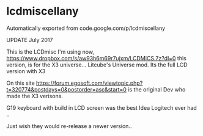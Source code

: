 # lcdmiscellany
Automatically exported from code.google.com/p/lcdmiscellany

 UPDATE  July 2017 
 
This is the LCDmisc I'm using now, https://www.dropbox.com/s/aw93h6m69r7ujxm/LCDMICS.7z?dl=0 this version, is for the X3 universe... Litcube's Universe mod. Its the full LCD version with X3

On this site https://forum.egosoft.com/viewtopic.php?t=320774&postdays=0&postorder=asc&start=0 is the original Dev who made the X3  verisons.

G19 keyboard with build in LCD screen was the best Idea Logitech ever had .. 

Just wish they would re-release a newer version.. 

